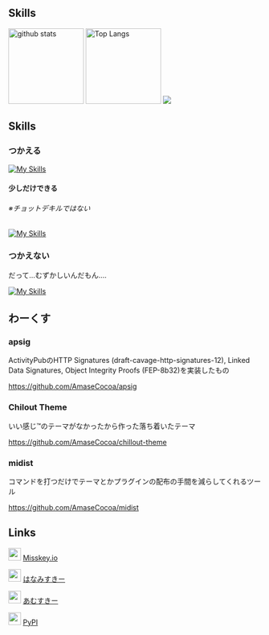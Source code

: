 ## Skills
<img alt="github stats" height="150px" src="https://github-readme-stats.vercel.app/api?username=AmaseCocoa&count_private=true&show_icons=true&show_icons=true&theme=tokyonight" /> <img alt="Top Langs" height="150px" src="https://github-readme-stats.vercel.app/api/top-langs/?username=AmaseCocoa&layout=compact&count_private=true&show_icons=true&theme=tokyonight" /> ![](https://github-profile-summary-cards.vercel.app/api/cards/profile-details?username=AmaseCocoa&theme=tokyonight)

## Skills
### つかえる
[![My Skills](https://skillicons.dev/icons?i=activitypub,go,python,prisma,vue,nuxtjs,html,tailwind,misskey)](https://skillicons.dev)
#### 少しだけできる
###### ※チョットデキルではない
[![My Skills](https://skillicons.dev/icons?i=js,aiscript,css)](https://skillicons.dev)

### つかえない
だって...むずかしいんだもん....

[![My Skills](https://skillicons.dev/icons?i=rust,django)](https://skillicons.dev)
## わーくす
<!-- みたな！？！？！？！？ つかまえるぞ！！！！
### Kagura
開発中のActivityPub実装。

https://github.com/kagura-soc/kagura
-->
### apsig
ActivityPubのHTTP Signatures (draft-cavage-http-signatures-12), Linked Data Signatures, Object Integrity Proofs (FEP-8b32)を実装したもの

https://github.com/AmaseCocoa/apsig
### Chilout Theme
いい感じ™のテーマがなかったから作った落ち着いたテーマ

https://github.com/AmaseCocoa/chillout-theme
### midist
コマンドを打つだけでテーマとかプラグインの配布の手間を減らしてくれるツール

https://github.com/AmaseCocoa/midist

## Links
<img src="https://media.misskeyusercontent.jp/io/48c1dd5a-877b-4626-98e7-76cd404282fa.png" height="25" width="25"> [Misskey.io](https://misskey.io/@cocoa_vrc)

<img src="https://misskey.flowers/favicon.ico" height="25" width="25"> [はなみすきー](https://misskey.flowers/@AmaseCocoa)

<img src="https://mi.amase.xyz/favicon.ico" height="25" width="25"> [あむすきー](https://mi.amase.xyz/@AmaseCocoa)

<img src="[https://pypi.org/favicon.ico](https://pypi.org/static/images/twitter.abaf4b19.webp)" height="25" width="25"> [PyPI](https://pypi.org/AmaseCocoa)

